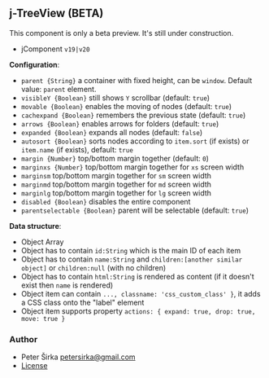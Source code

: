 ## j-TreeView (BETA)

This component is only a beta preview. It's still under construction.

- jComponent `v19|v20`

__Configuration__:

- `parent {String}` a container with fixed height, can be `window`. Default value: `parent` element.
- `visibleY {Boolean}` still shows `Y` scrollbar (default: `true`)
- `movable {Boolean}` enables the moving of nodes (default: `true`)
- `cachexpand {Boolean}` remembers the previous state (default: `true`)
- `arrows {Boolean}` enables arrows for folders (default: `true`)
- `expanded {Boolean}` expands all nodes (default: `false`)
- `autosort {Boolean}` sorts nodes according to `item.sort` (if exists) or `item.name` (if exists), default: `true`
- `margin {Number}` top/bottom margin together (default: `0`)
- `marginxs {Number}` top/bottom margin together for `xs` screen width
- `marginsm` top/bottom margin together for `sm` screen width
- `marginmd` top/bottom margin together for `md` screen width
- `marginlg` top/bottom margin together for `lg` screen width
- `disabled {Boolean}` disables the entire component
- `parentselectable {Boolean}` parent will be selectable (default: `true`)

__Data structure__:

- Object Array
- Object has to contain `id:String` which is the main ID of each item
- Object has to contain `name:String` and `children:[another similar object]` or `children:null` (with no children)
- Object has to contain `html:String` is rendered as content (if it doesn't exist then `name` is rendered)
- Object item can contain `..., classname: 'css_custom_class' }`, it adds a CSS class onto the "label" element
- Object item supports property `actions: { expand: true, drop: true, move: true }`

### Author

- Peter Širka <petersirka@gmail.com>
- [License](https://www.totaljs.com/license/)